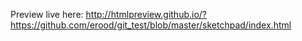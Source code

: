 Preview live here:
http://htmlpreview.github.io/?https://github.com/erood/git_test/blob/master/sketchpad/index.html